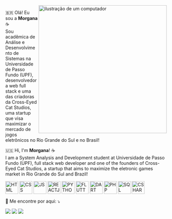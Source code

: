 <img src="https://mir-s3-cdn-cf.behance.net/project_modules/max_1200/11b078111893819.600a2261120fe.png" alt="ilustração de um computador" min-width="400px" max-width="400px" width="400px" align="right">

<p align="left">
  🇧🇷 Olá! Eu sou a <strong>Morgana</strong> ☕<br>
  Sou acadêmica de Análise e Desenvolvimento de Sistemas na Universidade de Passo Fundo (UPF), desenvolvedora web full stack e uma das criadoras da Cross-Eyed Cat Studios, uma startup que visa maximizar o mercado de jogos eletrônicos no Rio Grande do Sul e no Brasil!
</p>
<p align="left">
  🇺🇸 Hi, I'm <strong>Morgana</strong>! ☕<br>
  I am a System Analysis and Development student at Universidade de Passo Fundo (UPF), full stack web developer and one of the founders of Cross-Eyed Cat Studios, a startup that aims to maximize the eletronic games market in Rio Grande do Sul and Brazil!
</p>

<p align="left">
  <img align="center" alt="HTML" height="40" width="40" src="https://cdn.jsdelivr.net/gh/devicons/devicon/icons/html5/html5-original.svg">
  <img align="center" alt="CSS" height="40" width="40" src="https://cdn.jsdelivr.net/gh/devicons/devicon/icons/css3/css3-original.svg">
  <img align="center" alt="JS" height="40" width="40" src="https://cdn.jsdelivr.net/gh/devicons/devicon/icons/javascript/javascript-original.svg">
  <img align="center" alt="REACTJS" height="40" width="40" src="https://cdn.jsdelivr.net/gh/devicons/devicon@latest/icons/react/react-original.svg">
  <img align="center" alt="PYTHON" height="40" width="40" src="https://cdn.jsdelivr.net/gh/devicons/devicon/icons/python/python-original.svg">
  <img align="center" alt="FLUTTER" height="40" width="40" src="https://cdn.jsdelivr.net/gh/devicons/devicon/icons/flutter/flutter-original.svg">
  <img align="center" alt="DART" height="40" width="40" src="https://cdn.jsdelivr.net/gh/devicons/devicon/icons/dart/dart-original.svg">
  <img align="center" alt="PHP" height="40" width="40" src="https://cdn.jsdelivr.net/gh/devicons/devicon@latest/icons/php/php-original.svg">
  <img align="center" alt="SQL" height="40" width="40" src="https://cdn.jsdelivr.net/gh/devicons/devicon@latest/icons/postgresql/postgresql-original.svg">
  <img align="center" alt="CSHARP" height="40" width="40" src="https://cdn.jsdelivr.net/gh/devicons/devicon@latest/icons/csharp/csharp-original.svg">
</p>

<p align="left">
  💌 Me encontre por aqui: ⤵️
</p>

<p align="left">
  <a href="mailto:morgasoresina@gmail.com" alt="Gmail">
  <img src="https://img.shields.io/badge/Gmail-D14836?style=for-the-badge&logo=gmail&logoColor=white" /></a>

  <a href="https://www.linkedin.com/in/morgana-soresina-iora/" alt="Linkedin">
  <img src="https://img.shields.io/badge/LinkedIn-0077B5?style=for-the-badge&logo=linkedin&logoColor=white" /></a>

  <a href="https://www.instagram.com/morganaiora/?igshid=YmMyMTA2M2Y%3D" alt="Instagram">
  <img src="https://img.shields.io/badge/Instagram-E4405F?style=for-the-badge&logo=instagram&logoColor=white"/></a>
</p>  
